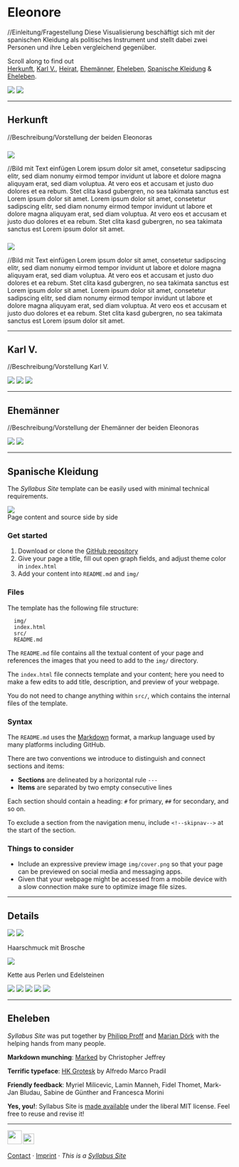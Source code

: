
# Eleonore

//Einleitung/Fragestellung 
Diese Visualisierung beschäftigt sich mit der spanischen Kleidung als politisches Instrument und stellt dabei zwei Personen und ihre Leben vergleichend gegenüber.

Scroll along to find out  
[Herkunft](#herkunft), [Karl V.](#karlv.), [Heirat](#heirat), [Ehemänner](#ehemänner), [Eheleben](#eheleben), [Spanische Kleidung](#spanischekleidung) & [Eheleben](#eheleben).  


<img src='img/eleonoraditoledo-bronzino.jpg' class='noresize'>


<img src='img/eleonoredautriche.jpg' class='noresize'>


---


## Herkunft 

//Beschreibung/Vorstellung der beiden Eleonoras


### 
<img src='img/eleonoraditoledo-bronzino.jpg' class='noresize'>

//Bild mit Text einfügen 
Lorem ipsum dolor sit amet, consetetur sadipscing elitr, sed diam nonumy eirmod tempor invidunt ut labore et dolore magna aliquyam erat, sed diam voluptua. At vero eos et accusam et justo duo dolores et ea rebum. Stet clita kasd gubergren, no sea takimata sanctus est Lorem ipsum dolor sit amet. Lorem ipsum dolor sit amet, consetetur sadipscing elitr, sed diam nonumy eirmod tempor invidunt ut labore et dolore magna aliquyam erat, sed diam voluptua. At vero eos et accusam et justo duo dolores et ea rebum. Stet clita kasd gubergren, no sea takimata sanctus est Lorem ipsum dolor sit amet.


### 
<img src='img/eleonoredautriche.jpg' class='noresize'>

//Bild mit Text einfügen 
Lorem ipsum dolor sit amet, consetetur sadipscing elitr, sed diam nonumy eirmod tempor invidunt ut labore et dolore magna aliquyam erat, sed diam voluptua. At vero eos et accusam et justo duo dolores et ea rebum. Stet clita kasd gubergren, no sea takimata sanctus est Lorem ipsum dolor sit amet. Lorem ipsum dolor sit amet, consetetur sadipscing elitr, sed diam nonumy eirmod tempor invidunt ut labore et dolore magna aliquyam erat, sed diam voluptua. At vero eos et accusam et justo duo dolores et ea rebum. Stet clita kasd gubergren, no sea takimata sanctus est Lorem ipsum dolor sit amet.


---


## Karl V.

//Beschreibung/Vorstellung Karl V.


<img src='img/textkarl.png' class='noresize'>


<img src='img/karl.png' class='noresize'>


<img src='img/herrschaftsgebietkarl.jpg' class='noresize'>

---


## Ehemänner

//Beschreibung/Vorstellung der Ehemänner der beiden Eleonoras


<img src='img/koenigfranz.png' class='noresize'>


<img src='img/cosimo.png' class='noresize'>




---


## Spanische Kleidung

The *Syllabus Site* template can be easily used with minimal technical requirements.


![](img/sidebyside.webp)  
Page content and source side by side


### Get started

1. Download or clone the [GitHub repository](https://github.com/uclab-potsdam/syllabus-site/)
2. Give your page a title, fill out open graph fields, and adjust theme color in `index.html`
3. Add your content into `README.md` and `img/`


### Files

The template has the following file structure:

      img/
      index.html
      src/
      README.md

The `README.md` file contains all the textual content of your page and references the images that you need to add to the `img/` directory. 

The `index.html` file connects template and your content; here you need to make a few edits to add title, description, and preview of your webpage. 

You do not need to change anything within `src/`, which contains the internal files of the template.


### Syntax

The `README.md` uses the [Markdown](https://en.wikipedia.org/wiki/Markdown) format, a markup language used by many platforms including GitHub.

There are two conventions we introduce to distinguish and connect sections and items:

- **Sections** are delineated by a horizontal rule `---` 
- **Items** are separated by two empty consecutive lines

Each section should contain a heading:
`#` for primary, `##` for secondary, and so on.

To exclude a section from the navigation menu, include `<!--skipnav-->` at the start of the section.



### Things to consider

- Include an expressive preview image `img/cover.png` so that your page can be previewed on social media and messaging apps.
- Given that your webpage might be accessed from a mobile device with a slow connection make sure to optimize image file sizes.


---


## Details


<img src='img/gesicht.png' class='noresize'>


<img src='img/haarschmuck.png' class='noresize'>

Haarschmuck mit Brosche 


<img src='img/kette.png' class='noresize'>

Kette aus Perlen und Edelsteinen


<img src='img/schmucksteine.png' class='noresize'>


<img src='img/manschette.png' class='noresize'>


<img src='img/brief.png' class='noresize'>


<img src='img/ringe.png' class='noresize'>


<img src='img/hintergrund.png' class='noresize'>

---


## Eheleben

*Syllabus Site* was put together by [Philipp Proff](https://philippproff.eu) and [Marian Dörk](https://mariandoerk.de) with the helping hands from many people.


**Markdown munching**: [Marked](https://marked.js.org) by Christopher Jeffrey


**Terrific typeface**: [HK Grotesk](https://github.com/HankenDesignCo/HK-Grotesk) by Alfredo Marco Pradil


**Friendly feedback**: Myriel Milicevic, Lamin Manneh, Fidel Thomet, Mark-Jan Bludau, Sabine de Günther and Francesca Morini


**Yes, you!**: Syllabus Site is [made available](https://github.com/uclab-potsdam/syllabus-site/) under the liberal MIT license. Feel free to reuse and revise it!


---


[<img src='img/fhp.svg' style='height:2.25em'>](https://www.fh-potsdam.de/) 
[<img src='img/id.svg' style='height:1.75em'>](https://interface.fh-potsdam.de/) 

[Contact](mailto:marian.doerk@fh-potsdam.de,philipp.proff@gmx.de?subject=Syllabus%20Site) · [Imprint](https://www.fh-potsdam.de/impressum) · *This is a [Syllabus Site](https://infovis.fh-potsdam.de/syllabus-site/)*
